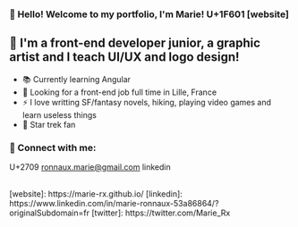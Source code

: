 ### 👋 Hello! Welcome to my portfolio, I'm Marie! U+1F601 [website]


## 💬 I'm a front-end developer junior, a graphic artist and I teach UI/UX and logo design!
- 📚 Currently learning Angular
- 📣 Looking for a front-end job full time in Lille, France
- ⚡️ I love writting SF/fantasy novels, hiking, playing video games and learn useless things
- 🖖 Star trek fan

### 📩 Connect with me:
U+2709 ronnaux.marie@gmail.com
linkedin

<br />
[website]: https://marie-rx.github.io/
[linkedin]: https://www.linkedin.com/in/marie-ronnaux-53a86864/?originalSubdomain=fr
[twitter]:  https://twitter.com/Marie_Rx
<br />


